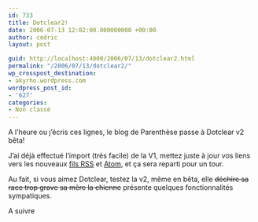 ```yaml
---
id: 733
title: Dotclear2!
date: 2006-07-13 12:02:00.000000000 +00:00
author: cedric
layout: post

guid: http://localhost:4000/2006/07/13/dotclear2.html
permalink: "/2006/07/13/dotclear2/"
wp_crosspost_destination:
- akyrho.wordpress.com
wordpress_post_id:
- '627'
categories:
- Non classé
---
```

A l’heure ou j’écris ces lignes, le blog de Parenthèse passe à Dotclear v2 bêta!

J’ai déjà effectué l’import (très facile) de la V1, mettez juste à jour vos liens vers les nouveaux [fils RSS](/dotclear2/index.php/feed/rss2) et [Atom](http://www.parenthese.be/dotclear2/index.php/feed/atom), et ça sera reparti pour un tour.

Au fait, si vous aimez Dotclear, testez la v2, même en bêta, elle <del>déchire sa race trop grave sa mère la chienne</del> présente quelques fonctionnalités sympatiques.

A suivre